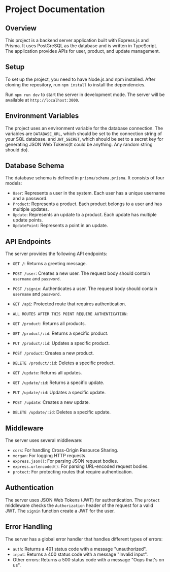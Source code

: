 # Project Documentation

## Overview

This project is a backend server application built with Express.js and Prisma. It uses PostGreSQL as the database and is written in TypeScript. The application provides APIs for user, product, and update management.

## Setup

To set up the project, you need to have Node.js and npm installed. After cloning the repository, run `npm install` to install the dependencies.

Run `npm run dev` to start the server in development mode. The server will be available at `http://localhost:3000`.

## Environment Variables

The project uses an environment variable for the database connection. The variables are `DATABASE_URL`, which should be set to the connection string of your SQL database. and `JWT_SECRET`, which should be set to a secret key for generating JSON Web Tokens(It could be anything. Any random string should do).

## Database Schema

The database schema is defined in `prisma/schema.prisma`. It consists of four models:

- `User`: Represents a user in the system. Each user has a unique username and a password.
- `Product`: Represents a product. Each product belongs to a user and has multiple updates.
- `Update`: Represents an update to a product. Each update has multiple update points.
- `UpdatePoint`: Represents a point in an update.

## API Endpoints

The server provides the following API endpoints:

- `GET /`: Returns a greeting message.
- `POST /user`: Creates a new user. The request body should contain `username` and `password`.
- `POST /signin`: Authenticates a user. The request body should contain `username` and `password`.
- `GET /api`: Protected route that requires authentication.

- `ALL ROUTES AFTER THIS POINT REQUIRE AUTHENTICATION`:

- `GET /product`: Returns all products.
- `GET /product/:id`: Returns a specific product.
- `PUT /product/:id`: Updates a specific product.
- `POST /product`: Creates a new product.
- `DELETE /product/:id`: Deletes a specific product.
- `GET /update`: Returns all updates.
- `GET /update/:id`: Returns a specific update.
- `PUT /update/:id`: Updates a specific update.
- `POST /update`: Creates a new update.
- `DELETE /update/:id`: Deletes a specific update.

## Middleware

The server uses several middleware:

- `cors`: For handling Cross-Origin Resource Sharing.
- `morgan`: For logging HTTP requests.
- `express.json()`: For parsing JSON request bodies.
- `express.urlencoded()`: For parsing URL-encoded request bodies.
- `protect`: For protecting routes that require authentication.

## Authentication

The server uses JSON Web Tokens (JWT) for authentication. The `protect` middleware checks the `Authorization` header of the request for a valid JWT. The `signin` function create a JWT for the user.

## Error Handling

The server has a global error handler that handles different types of errors:

- `auth`: Returns a 401 status code with a message "unauthorized".
- `input`: Returns a 400 status code with a message "Invalid input".
- Other errors: Returns a 500 status code with a message "Oops that's on us".
